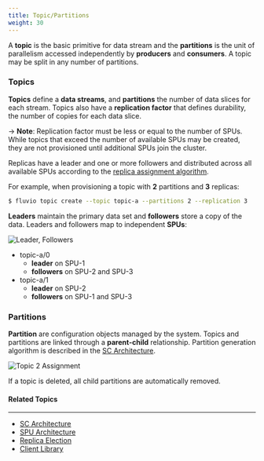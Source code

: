 ```yaml
---
title: Topic/Partitions
weight: 30
---
```


A **topic** is the basic primitive for data stream and the **partitions** is the unit of parallelism accessed independently by **producers** and **consumers**. A topic may be split in any number of partitions.


### Topics

**Topics** define a **data streams**, and **partitions** the number of data slices for each stream. Topics also have a **replication factor** that defines durability, the number of copies for each data slice.

-> **Note**: Replication factor must be less or equal to the number of SPUs.  While topics that exceed the number of available SPUs may be created, they are not provisioned until additional SPUs join the cluster.

Replicas have a leader and one or more followers and distributed across all available SPUs according to the [replica assignment algorithm](../replica-assignment).

For example, when provisioning a topic with **2** partitions and **3** replicas:

```bash
$ fluvio topic create --topic topic-a --partitions 2 --replication 3
```

**Leaders** maintain the primary data set and **followers** store a copy of the data. Leaders and followers map to independent **SPUs**:

<img src="architecture/assignment-leader-followers.svg"
     alt="Leader, Followers"
     style="justify: center; max-width: 640px" />

* topic-a/0
    * **leader** on SPU-1
    * **followers** on SPU-2 and SPU-3
* topic-a/1
    * **leader** on SPU-2
    * **followers** on SPU-1 and SPU-3

### Partitions

**Partition** are configuration objects managed by the system. Topics and partitions are linked through a **parent-child** relationship. Partition generation algorithm is described in the [SC Architecture](../sc/#partitions).

<img src="architecture/topic-2-partitions.svg"
     alt="Topic 2 Assignment"
     style="justify: center; max-width: 680px" />

If a topic is deleted, all child partitions are automatically removed.

#### Related Topics
-------------------
* [SC Architecture](../sc)
* [SPU Architecture](../spu)
* [Replica Election](../replica-election)
* [Client Library](../client)